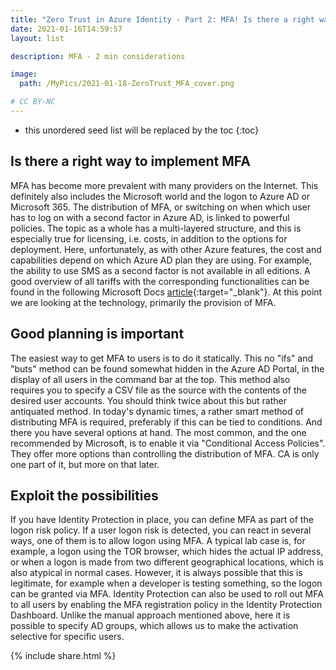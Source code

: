```yaml
---
title: "Zero Trust in Azure Identity - Part 2: MFA! Is there a right way?"
date: 2021-01-16T14:59:57
layout: list

description: MFA - 2 min considerations

image:
  path: /MyPics/2021-01-18-ZeroTrust_MFA_cover.png

# CC BY-NC
---
```


* this unordered seed list will be replaced by the toc
{:toc}

## Is there a right way to implement MFA

MFA has become more prevalent with many providers on the Internet. This definitely also includes the Microsoft world and the logon to Azure AD or Microsoft 365. The distribution of MFA, or switching on when which user has to log on with a second factor in Azure AD, is linked to powerful policies. The topic as a whole has a multi-layered structure, and this is especially true for licensing, i.e. costs, in addition to the options for deployment. Here, unfortunately, as with other Azure features, the cost and capabilities depend on which Azure AD plan they are using. For example, the ability to use SMS as a second factor is not available in all editions. A good overview of all tariffs with the corresponding functionalities can be found in the following Microsoft Docs [article](https://docs.microsoft.com/de-de/azure/active-directory/authentication/concept-mfa-licensing){:target="_blank"}. At this point we are looking at the technology, primarily the provision of MFA.

## Good planning is important

The easiest way to get MFA to users is to do it statically. This no "ifs" and "buts" method can be found somewhat hidden in the Azure AD Portal, in the display of all users in the command bar at the top. This method also requires you to specify a CSV file as the source with the contents of the desired user accounts. You should think twice about this but rather antiquated method. In today's dynamic times, a rather smart method of distributing MFA is required, preferably if this can be tied to conditions. And there you have several options at hand. The most common, and the one recommended by Microsoft, is to enable it via "Conditional Access Policies". They offer more options than controlling the distribution of MFA. CA is only one part of it, but more on that later.

## Exploit the possibilities

If you have Identity Protection in place, you can define MFA as part of the logon risk policy. If a user logon risk is detected, you can react in several ways, one of them is to allow logon using MFA.
A typical lab case is, for example, a logon using the TOR browser, which hides the actual IP address, or when a logon is made from two different geographical locations, which is also atypical in normal cases. However, it is always possible that this is legitimate, for example when a developer is testing something, so the logon can be granted via MFA. Identity Protection can also be used to roll out MFA to all users by enabling the MFA registration policy in the Identity Protection Dashboard. Unlike the manual approach mentioned above, here it is possible to specify AD groups, which allows us to make the activation selective for specific users.

{% include  share.html %}
